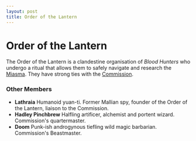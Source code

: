 ```yaml
---
layout: post
title: Order of the Lantern
---
```


# Order of the Lantern

The Order of the Lantern is a clandestine organisation of *Blood Hunters* who undergo a ritual that allows them to safely navigate and research the [Miasma](getting-started#the-miasma). They have strong ties with the [Commission](commission).

### Other Members

- **Lathraia** Humanoid yuan-ti. Former Mallian spy, founder of the Order of the Lantern, liaison to the Commission.
- **Hadley Pinchbrew** Halfling artificer, alchemist and portent wizard. Commission's quartermaster.
- **Doom** Punk-ish androgynous tiefling wild magic barbarian. Commission's Beastmaster.
